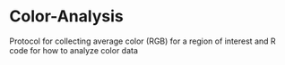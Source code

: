 # Color-Analysis
Protocol for collecting average color (RGB) for a region of interest and R code for how to analyze color data
